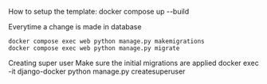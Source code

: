 How to setup the template:
    docker compose up --build

Everytime a change is made in database

    docker compose exec web python manage.py makemigrations
    docker compose exec web python manage.py migrate

Creating super user
Make sure the initial migrations are applied
    docker exec -it django-docker python manage.py createsuperuser

